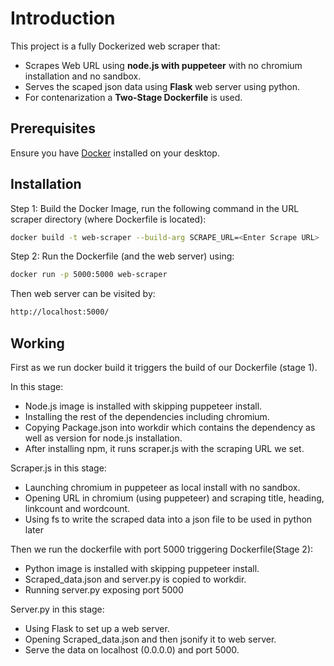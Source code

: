 
# Introduction

This project is a fully Dockerized web scraper that:
- Scrapes Web URL using **node.js with puppeteer** with no chromium installation and no sandbox.
- Serves the scaped json data using **Flask** web server using python.
- For contenarization a **Two-Stage Dockerfile** is used.

## Prerequisites

Ensure you have [Docker](https://www.docker.com/products/docker-desktop) installed on your desktop.

## Installation

Step 1: Build the Docker Image, run the following command in the URL scraper directory (where Dockerfile is located):

```bash
docker build -t web-scraper --build-arg SCRAPE_URL=<Enter Scrape URL> .
```

Step 2: Run the Dockerfile (and the web server) using:
```bash
docker run -p 5000:5000 web-scraper
```

Then web server can be visited by:
```bash
http://localhost:5000/
```

## Working

First as we run docker build it triggers the build of our Dockerfile (stage 1).

In this stage:

- Node.js image is installed with skipping puppeteer install.
- Installing the rest of the dependencies including chromium.
- Copying Package.json into workdir which contains the dependency as well as version for node.js installation.
- After installing npm, it runs scraper.js with the scraping URL we set.

Scraper.js in this stage:

- Launching chromium in puppeteer as local install with no sandbox.
- Opening URL in chromium (using puppeteer) and scraping title, heading, linkcount and wordcount.
- Using fs to write the scraped data into a json file to be used in python later

Then we run the dockerfile with port 5000 triggering Dockerfile(Stage 2):

- Python image is installed with skipping puppeteer install.
- Scraped_data.json and server.py is copied to workdir.
- Running server.py exposing port 5000

Server.py in this stage:

- Using Flask to set up a web server.
- Opening Scraped_data.json and then jsonify it to web server.
- Serve the data on localhost (0.0.0.0) and port 5000.
